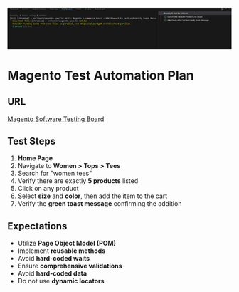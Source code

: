 ![alt text](image.png)

# Magento Test Automation Plan

## URL
[Magento Software Testing Board](https://magento.softwaretestingboard.com/)

## Test Steps
1. **Home Page**
2. Navigate to **Women > Tops > Tees**
3. Search for "women tees"
4. Verify there are exactly **5 products** listed
5. Click on any product
6. Select **size** and **color**, then add the item to the cart
7. Verify the **green toast message** confirming the addition

## Expectations
- Utilize **Page Object Model (POM)**
- Implement **reusable methods**
- Avoid **hard-coded waits**
- Ensure **comprehensive validations**
- Avoid **hard-coded data**
- Do not use **dynamic locators**
